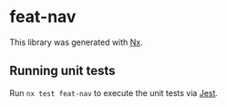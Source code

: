 # feat-nav

This library was generated with [Nx](https://nx.dev).

## Running unit tests

Run `nx test feat-nav` to execute the unit tests via [Jest](https://jestjs.io).
